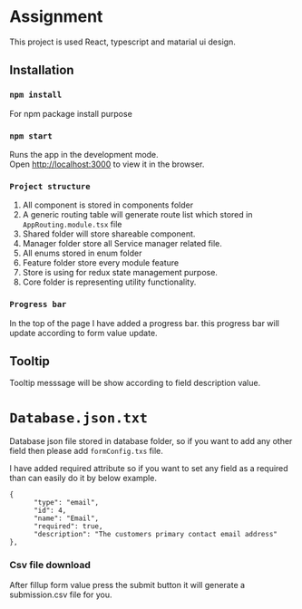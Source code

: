 # Assignment

This project is used React, typescript and matarial ui design.


## Installation

### `npm install`
For npm package install purpose 

### `npm start`

Runs the app in the development mode.<br />
Open [http://localhost:3000](http://localhost:3000) to view it in the browser.

### `Project structure`

1. All component is stored in components folder
2. A generic routing table will generate route list which stored in `AppRouting.module.tsx` file
3. Shared folder will store shareable component.
4. Manager folder store all Service manager related file.
5. All enums stored in enum folder
6. Feature folder store every module feature
7. Store is using for redux state management purpose.
8. Core folder is representing utility functionality.

### `Progress bar`
In the top of the page I have added a progress bar. this progress bar will update according to form value update.


## Tooltip 
Tooltip messsage will be show according to field description value.

# `Database.json.txt`
Database json file stored in database folder, so if you want to add any other  field then please add ``formConfig.txs`` file.

I have added required attribute so if you want to set any field as a required than can easily do it by below example.
 

```
{
      "type": "email",
      "id": 4,
      "name": "Email",
      "required": true,
      "description": "The customers primary contact email address"
},
```

### Csv file download

After fillup form value press the submit button it will generate a submission.csv file for you.




